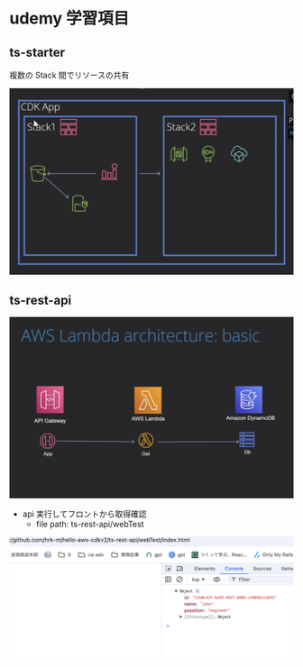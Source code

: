 # udemy 学習項目

## ts-starter

複数の Stack 間でリソースの共有

<img src="/images/image1.png">

## ts-rest-api

<img src="/images/image2.png">

- api 実行してフロントから取得確認
  - file path: ts-rest-api/webTest

<img src="/images/image3.png">
